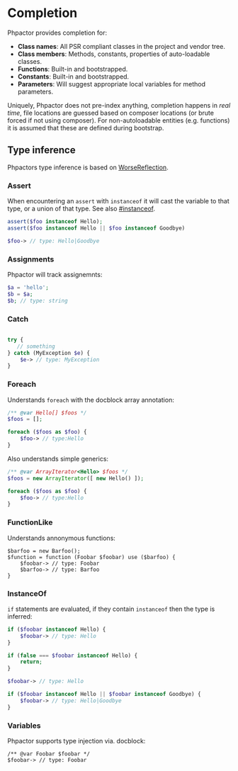 Completion
==========

Phpactor provides completion for:

- **Class names**: All PSR compliant classes in the project and vendor tree.
- **Class members**: Methods, constants, properties of auto-loadable classes.
- **Functions**: Built-in and bootstrapped.
- **Constants**: Built-in and bootstrapped.
- **Parameters**: Will suggest appropriate local variables for method parameters.

Uniquely, Phpactor does not pre-index anything, completion happens in _real
time_, file locations are guessed based on composer locations (or brute forced
if not using composer). For non-autoloadable entities (e.g. functions) it is
assumed that these are defined during bootstrap.

Type inference
--------------

Phpactors type inference is based on
[WorseReflection](https://github.com/phpactot/worse-reflection).

### Assert

When encountering an `assert` with `instanceof` it will cast the variable
to that type, or a union of that type. See also [#instanceof](#instanceof).

```php
assert($foo instanceof Hello);
assert($foo instanceof Hello || $foo instanceof Goodbye)

$foo-> // type: Hello|Goodbye
```

### Assignments

Phpactor will track assignemnts:

```php
$a = 'hello';
$b = $a;
$b; // type: string
```

### Catch

```php

try {
   // something
} catch (MyException $e) {
    $e-> // type: MyException
}
```

### Foreach

Understands `foreach` with the docblock array annotation:

```php
/** @var Hello[] $foos */
$foos = [];

foreach ($foos as $foo) {
    $foo-> // type:Hello
}
```

Also understands simple generics:

```php
/** @var ArrayIterator<Hello> $foos */
$foos = new ArrayIterator([ new Hello() ]);

foreach ($foos as $foo) {
    $foo-> // type:Hello
}
```

### FunctionLike

Understands annonymous functions:

```
$barfoo = new Barfoo();
$function = function (Foobar $foobar) use ($barfoo) {
    $foobar-> // type: Foobar
    $barfoo-> // type: Barfoo
}
```

### InstanceOf

`if` statements are evaluated, if they contain `instanceof` then the type is
inferred:

```php
if ($foobar instanceof Hello) {
    $foobar-> // type: Hello
}
```

```php
if (false === $foobar instanceof Hello) {
    return;
}

$foobar-> // type: Hello
```

```php
if ($foobar instanceof Hello || $foobar instanceof Goodbye) {
    $foobar-> // type: Hello|Goodbye
}
```

### Variables

Phpactor supports type injection via. docblock:

```
/** @var Foobar $foobar */
$foobar-> // type: Foobar
```
